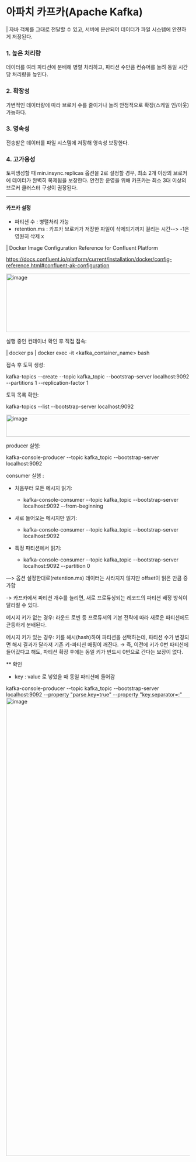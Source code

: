 # 아파치 카프카(Apache Kafka)

|  자바 객체를 그대로 전달할 수 있고, 서버에 분산되어 데이터가 파일 시스템에 안전하게 저장된다.


### 1. 높은 처리량
데이터를 여러 파티션에 분배해 병렬 처리하고, 파티션 수만큼 컨슈머를 늘려 동일 시간당 처리량을 높인다.
 

### 2. 확장성
가변적인 데이터량에 따라 브로커 수를 줄이거나 늘려 안정적으로 확장(스케일 인/아웃) 가능하다.

### 3. 영속성
전송받은 데이터를 파일 시스템에 저장해 영속성 보장한다. 
 

### 4. 고가용성
토픽생성할 때 min.insync.replicas 옵션을 2로 설정할 경우, 최소 2개 이상의 브로커에 데이터가 완벽히 복제됨을 보장한다. 
안전한 운영을 위해 카프카는 최소 3대 이상의 브로커 클러스터 구성이 권장된다.
****
#### 카프카 설정 
- 파티션 수 : 병렬처리 가능
- retention.ms : 카프카 브로커가 저장한 파일이 삭제되기까지 걸리는 시간--> -1은 영원히 삭제 x

| Docker Image Configuration Reference for Confluent Platform

https://docs.confluent.io/platform/current/installation/docker/config-reference.html#confluent-ak-configuration

<img width="2300" height="160" alt="image" src="https://github.com/user-attachments/assets/54460c26-3633-435f-87e1-33816639b87f" />

 실행 중인 컨테이너 확인 후 직접 접속:
 
  | docker ps
  | docker exec -it <kafka_container_name> bash

  접속 후 토픽 생성:
  
  kafka-topics --create --topic kafka_topic --bootstrap-server localhost:9092 --partitions 1 --replication-factor 1

  토픽 목록 확인:
  
  kafka-topics --list --bootstrap-server localhost:9092

<img width="1006" height="60" alt="image" src="https://github.com/user-attachments/assets/0a2f4ffa-320d-43c7-8e87-1ffab1ee2ca6" />


producer 실행:

kafka-console-producer --topic kafka_topic --bootstrap-server localhost:9092


consumer 실행 :

- 처음부터 모든 메시지 읽기:
    - kafka-console-consumer --topic kafka_topic --bootstrap-server localhost:9092 --from-beginning

- 새로 들어오는 메시지만 읽기:
    - kafka-console-consumer --topic kafka_topic --bootstrap-server localhost:9092

 - 특정 파티션에서 읽기:
    - kafka-console-consumer --topic kafka_topic --bootstrap-server localhost:9092 --partition 0



 —> 옵션 설정한대로(retention.ms) 데이터는 사라지지 않지만 offset이 읽은 만큼 증가함

->  카프카에서 파티션 개수를 늘리면, 새로 프로듀싱되는 레코드의 파티션 배정 방식이 달라질 수 있다.

메시지 키가 없는 경우: 라운드 로빈 등 프로듀서의 기본 전략에 따라 새로운 파티션에도 균등하게 분배된다.

메시지 키가 있는 경우: 키를 해시(hash)하여 파티션을 선택하는데, 파티션 수가 변경되면 해시 결과가 달라져 기존 키-파티션 매핑이 깨진다.
→ 즉, 이전에 키가 0번 파티션에 들어갔다고 해도, 파티션 확장 후에는 동일 키가 반드시 0번으로 간다는 보장이 없다.


** 확인
- key : value 로 넣었을 때 동일 파티션에 들어감 

kafka-console-producer --topic kafka_topic --bootstrap-server localhost:9092 --property "parse.key=true" --property "key.separator=:"
<img width="1478" height="1254" alt="image" src="https://github.com/user-attachments/assets/a055f3ff-2a67-4662-81ed-a512abc00330" />
